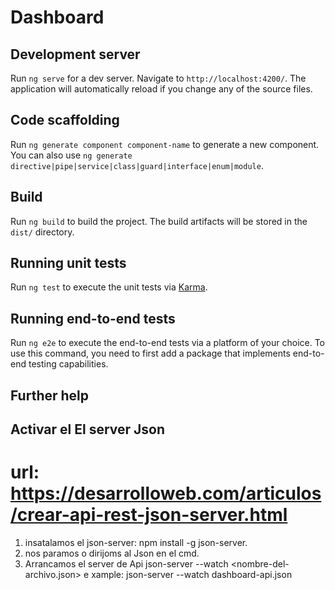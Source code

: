 # Dashboard


## Development server

Run `ng serve` for a dev server. Navigate to `http://localhost:4200/`. The application will automatically reload if you change any of the source files.
## Code scaffolding
Run `ng generate component component-name` to generate a new component. You can also use `ng generate directive|pipe|service|class|guard|interface|enum|module`.
## Build
Run `ng build` to build the project. The build artifacts will be stored in the `dist/` directory.
## Running unit tests
Run `ng test` to execute the unit tests via [Karma](https://karma-runner.github.io).
## Running end-to-end tests
Run `ng e2e` to execute the end-to-end tests via a platform of your choice. To use this command, you need to first add a package that implements end-to-end testing capabilities.
## Further help



## Activar el El server Json
# url: https://desarrolloweb.com/articulos/crear-api-rest-json-server.html 

1)  insatalamos el json-server:  npm install -g json-server.
2)  nos paramos o dirijoms al Json en el cmd.
3)  Arrancamos el server de Api json-server --watch <nombre-del-archivo.json>
e
xample: json-server --watch dashboard-api.json


